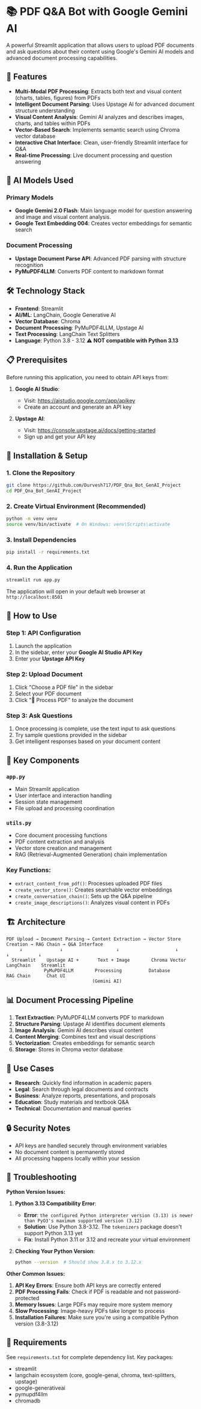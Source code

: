 # 📚 PDF Q&A Bot with Google Gemini AI

A powerful Streamlit application that allows users to upload PDF documents and ask questions about their content using Google's Gemini AI models and advanced document processing capabilities.

## 🌟 Features

- **Multi-Modal PDF Processing**: Extracts both text and visual content (charts, tables, figures) from PDFs
- **Intelligent Document Parsing**: Uses Upstage AI for advanced document structure understanding
- **Visual Content Analysis**: Gemini AI analyzes and describes images, charts, and tables within PDFs
- **Vector-Based Search**: Implements semantic search using Chroma vector database
- **Interactive Chat Interface**: Clean, user-friendly Streamlit interface for Q&A
- **Real-time Processing**: Live document processing and question answering

## 🤖 AI Models Used

### Primary Models
- **Google Gemini 2.0 Flash**: Main language model for question answering and image and visual content analysis.
- **Google Text Embedding 004**: Creates vector embeddings for semantic search

### Document Processing
- **Upstage Document Parse API**: Advanced PDF parsing with structure recognition
- **PyMuPDF4LLM**: Converts PDF content to markdown format

## 🛠️ Technology Stack

- **Frontend**: Streamlit
- **AI/ML**: LangChain, Google Generative AI
- **Vector Database**: Chroma
- **Document Processing**: PyMuPDF4LLM, Upstage AI
- **Text Processing**: LangChain Text Splitters
- **Language**: Python 3.8 - 3.12 ⚠️ **NOT compatible with Python  3.13**

## 📋 Prerequisites

Before running this application, you need to obtain API keys from:

1. **Google AI Studio**: 
   - Visit: https://aistudio.google.com/app/apikey
   - Create an account and generate an API key

2. **Upstage AI**:
   - Visit: https://console.upstage.ai/docs/getting-started
   - Sign up and get your API key

## 🚀 Installation & Setup

### 1. Clone the Repository
```bash
git clone https://github.com/Durvesh717/PDF_Qna_Bot_GenAI_Project
cd PDF_Qna_Bot_GenAI_Project
```

### 2. Create Virtual Environment (Recommended)
```bash
python -m venv venv 
source venv/bin/activate  # On Windows: venv\Scripts\activate
```

### 3. Install Dependencies
```bash
pip install -r requirements.txt
```

### 4. Run the Application
```bash
streamlit run app.py
```

The application will open in your default web browser at `http://localhost:8501`

## 📖 How to Use

### Step 1: API Configuration
1. Launch the application
2. In the sidebar, enter your **Google AI Studio API Key**
3. Enter your **Upstage API Key**

### Step 2: Upload Document
1. Click "Choose a PDF file" in the sidebar
2. Select your PDF document
3. Click "🔄 Process PDF" to analyze the document

### Step 3: Ask Questions
1. Once processing is complete, use the text input to ask questions
2. Try sample questions provided in the sidebar
3. Get intelligent responses based on your document content

## 🔧 Key Components

### `app.py`
- Main Streamlit application
- User interface and interaction handling
- Session state management
- File upload and processing coordination

### `utils.py`
- Core document processing functions
- PDF content extraction and analysis
- Vector store creation and management
- RAG (Retrieval-Augmented Generation) chain implementation

### Key Functions:
- `extract_content_from_pdf()`: Processes uploaded PDF files
- `create_vector_store()`: Creates searchable vector embeddings
- `create_conversation_chain()`: Sets up the Q&A pipeline
- `create_image_descriptions()`: Analyzes visual content in PDFs

## 🏗️ Architecture

```
PDF Upload → Document Parsing → Content Extraction → Vector Store Creation → RAG Chain → Q&A Interface
     ↓              ↓                    ↓                     ↓              ↓           ↓
  Streamlit    Upstage AI +       Text + Image        Chroma Vector     LangChain    Streamlit
              PyMuPDF4LLM        Processing          Database         RAG Chain      Chat UI
                                (Gemini AI)
```

## 📊 Document Processing Pipeline

1. **Text Extraction**: PyMuPDF4LLM converts PDF to markdown
2. **Structure Parsing**: Upstage AI identifies document elements
3. **Image Analysis**: Gemini AI describes visual content
4. **Content Merging**: Combines text and visual descriptions
5. **Vectorization**: Creates embeddings for semantic search
6. **Storage**: Stores in Chroma vector database

## 🎯 Use Cases

- **Research**: Quickly find information in academic papers
- **Legal**: Search through legal documents and contracts
- **Business**: Analyze reports, presentations, and proposals
- **Education**: Study materials and textbook Q&A
- **Technical**: Documentation and manual queries

## 🔒 Security Notes

- API keys are handled securely through environment variables
- No document content is permanently stored
- All processing happens locally within your session

## 🐛 Troubleshooting

**Python Version Issues:**

1. **Python 3.13 Compatibility Error**: 
   - **Error**: `the configured Python interpreter version (3.13) is newer than PyO3's maximum supported version (3.12)`
   - **Solution**: Use Python 3.8-3.12. The `tokenizers` package doesn't support Python 3.13 yet
   - **Fix**: Install Python 3.11 or 3.12 and recreate your virtual environment

2. **Checking Your Python Version**:
   ```bash
   python --version  # Should show 3.8.x to 3.12.x
   ```

**Other Common Issues:**

1. **API Key Errors**: Ensure both API keys are correctly entered
2. **PDF Processing Fails**: Check if PDF is readable and not password-protected
3. **Memory Issues**: Large PDFs may require more system memory
4. **Slow Processing**: Image-heavy PDFs take longer to process
5. **Installation Failures**: Make sure you're using a compatible Python version (3.8-3.12)

## 📝 Requirements

See `requirements.txt` for complete dependency list. Key packages:
- streamlit
- langchain ecosystem (core, google-genai, chroma, text-splitters, upstage)
- google-generativeai
- pymupdf4llm
- chromadb

